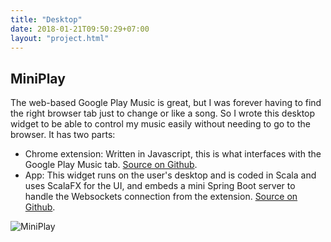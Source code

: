 ```yaml
---
title: "Desktop"
date: 2018-01-21T09:50:29+07:00
layout: "project.html"
---
```

## MiniPlay
The web-based Google Play Music is great, but I was forever having to find the right browser tab just to change or like a song.  So I wrote this desktop widget to be able to control my music easily without needing to go to the browser.  It has two parts:

* Chrome extension: Written in Javascript, this is what interfaces with the Google Play Music tab.  [Source on Github](https://github.com/programmatix/MiniPlayChrome).
* App: This widget runs on the user's desktop and is coded in Scala and uses ScalaFX for the UI, and embeds a mini Spring Boot server to handle the Websockets connection from the extension.  [Source on Github](https://github.com/programmatix/MiniPlayDesktop).

![MiniPlay](/Words/images/miniplay.jpg)
